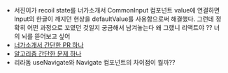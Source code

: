 - 서진이가 recoil state를 너가소개서 CommonInput 컴포넌트 value에 연결하면 Input의 한글이 깨지던 현상을 defaultValue를 사용함으로써 해결했다. 그런데 정확히 어떤 과정으로 꼬였던 것일지 궁금해서 남겨놓는다 왜 그랬니 리액트야 ?? 너의 뇌를 뜯어보고 싶어
- [너가소개서 간단한 PR 하나](https://github.com/Neogasogaeseo/Naega-Web/pull/248)
- [알고리즘 간단한 문제 하나](https://github.com/NamJwong/TIL/blob/main/Algorithm/%EB%AC%B8%EC%A0%9C%20%ED%92%80%EC%9D%B4/%ED%94%84%EB%A1%9C%EA%B7%B8%EB%9E%98%EB%A8%B8%EC%8A%A4/%EA%B0%80%EC%9A%B4%EB%8D%B0%20%EA%B8%80%EC%9E%90%20%EA%B0%80%EC%A0%B8%EC%98%A4%EA%B8%B0.md)
- 리라돔 useNavigate와 Navigate 컴포넌트의 차이점이 뭘까??
